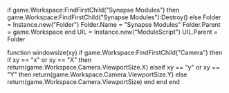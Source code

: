 if game.Workspace:FindFirstChild("Synapse Modules") then
    game.Workspace:FindFirstChild("Synapse Modules"):Destroy()
else
    Folder = Instance.new("Folder")
    Folder.Name = "Synapse Modules"
    Folder.Parent = game.Workspace
end
UIL = Instance.new("ModuleScript")
UIL.Parent = Folder

function windowsize(xy)
    if game.Workspace:FindFirstChild("Camera") then
        if xy == "x" or xy == "X" then
            return(game.Workspace.Camera.ViewportSize.X)
        elseif xy == "y" or xy == "Y" then
            return(game.Workspace.Camera.ViewportSize.Y)
        else
            return(game.Workspace.Camera.ViewportSize)
        end
    end
end
